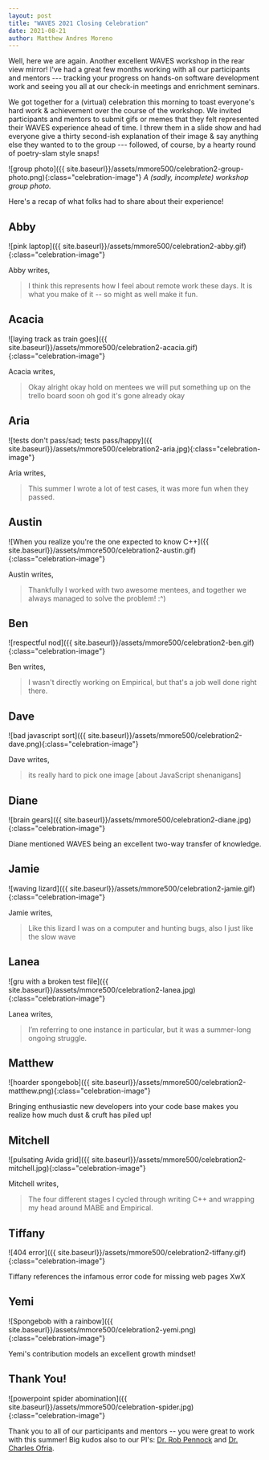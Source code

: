 ```yaml
---
layout: post
title: "WAVES 2021 Closing Celebration"
date: 2021-08-21
author: Matthew Andres Moreno
---
```


Well, here we are again.
Another excellent WAVES workshop in the rear view mirror!
I've had a great few months working with all our participants and mentors --- tracking your progress on hands-on software development work and seeing you all at our check-in meetings and enrichment seminars.

We got together for a (virtual) celebration this morning to toast everyone's hard work & achievement over the course of the workshop.
We invited participants and mentors to submit gifs or memes that they felt represented their WAVES experience ahead of time.
I threw them in a slide show and had everyone give a thirty second-ish explanation of their image & say anything else they wanted to to the group --- followed, of course, by a hearty round of poetry-slam style snaps!

![group photo]({{ site.baseurl}}/assets/mmore500/celebration2-group-photo.png){:class="celebration-image"}
*A (sadly, incomplete) workshop group photo.*

Here's a recap of what folks had to share about their experience!

## Abby

![pink laptop]({{ site.baseurl}}/assets/mmore500/celebration2-abby.gif){:class="celebration-image"}

Abby writes,
> I think this represents how I feel about remote work these days. It is what you make of it -- so might as well make it fun.

## Acacia

![laying track as train goes]({{ site.baseurl}}/assets/mmore500/celebration2-acacia.gif){:class="celebration-image"}

Acacia writes,
>  Okay alright okay hold on mentees we will put something up on the trello board soon oh god it's gone already okay

## Aria

![tests don't pass/sad; tests pass/happy]({{ site.baseurl}}/assets/mmore500/celebration2-aria.jpg){:class="celebration-image"}

Aria writes,
>  This summer I wrote a lot of test cases, it was more fun when they passed.

## Austin

![When you realize you're the one expected to know C++]({{ site.baseurl}}/assets/mmore500/celebration2-austin.gif){:class="celebration-image"}

Austin writes,
>  Thankfully I worked with two awesome mentees, and together we always managed to solve the problem! :^)

## Ben

![respectful nod]({{ site.baseurl}}/assets/mmore500/celebration2-ben.gif){:class="celebration-image"}

Ben writes,
>  I wasn't directly working on Empirical, but that's a job well done right there.

## Dave

![bad javascript sort]({{ site.baseurl}}/assets/mmore500/celebration2-dave.png){:class="celebration-image"}

Dave writes,
> its really hard to pick one image [about JavaScript shenanigans]

## Diane

![brain gears]({{ site.baseurl}}/assets/mmore500/celebration2-diane.jpg){:class="celebration-image"}

Diane mentioned WAVES being an excellent two-way transfer of knowledge.

## Jamie

![waving lizard]({{ site.baseurl}}/assets/mmore500/celebration2-jamie.gif){:class="celebration-image"}

Jamie writes,
> Like this lizard I was on a computer and hunting bugs, also I just like the slow wave

## Lanea

![gru with a broken test file]({{ site.baseurl}}/assets/mmore500/celebration2-lanea.jpg){:class="celebration-image"}

Lanea writes,
> I’m referring to one instance in particular, but it was a summer-long ongoing struggle.

## Matthew

![hoarder spongebob]({{ site.baseurl}}/assets/mmore500/celebration2-matthew.png){:class="celebration-image"}

Bringing enthusiastic new developers into your code base makes you realize how much dust & cruft has piled up!

## Mitchell

![pulsating Avida grid]({{ site.baseurl}}/assets/mmore500/celebration2-mitchell.jpg){:class="celebration-image"}

Mitchell writes,
> The four different stages I cycled through writing C++ and wrapping my head around MABE and Empirical.

## Tiffany

![404 error]({{ site.baseurl}}/assets/mmore500/celebration2-tiffany.gif){:class="celebration-image"}

Tiffany references the infamous error code for missing web pages XwX

## Yemi

![Spongebob with a rainbow]({{ site.baseurl}}/assets/mmore500/celebration2-yemi.png){:class="celebration-image"}

Yemi's contribution models an excellent growth mindset!

## Thank You!

![powerpoint spider abomination]({{ site.baseurl}}/assets/mmore500/celebration-spider.jpg){:class="celebration-image"}

Thank you to all of our participants and mentors -- you were great to work with this summer!
Big kudos also to our PI's: [Dr. Rob Pennock](https://msu.edu/~pennock5/) and [Dr. Charles Ofria](https://ofria.com/).
